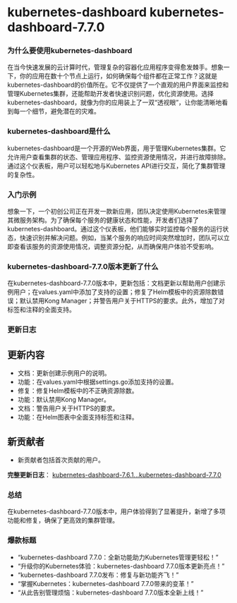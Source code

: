 # kubernetes-dashboard kubernetes-dashboard-7.7.0
### 为什么要使用kubernetes-dashboard

在当今快速发展的云计算时代，管理复杂的容器化应用程序变得愈发棘手。想象一下，你的应用在数十个节点上运行，如何确保每个组件都在正常工作？这就是kubernetes-dashboard的价值所在。它不仅提供了一个直观的用户界面来监控和管理Kubernetes集群，还能帮助开发者快速识别问题，优化资源使用。选择kubernetes-dashboard，就像为你的应用装上了一双“透视眼”，让你能清晰地看到每一个细节，避免潜在的灾难。

### kubernetes-dashboard是什么

kubernetes-dashboard是一个开源的Web界面，用于管理Kubernetes集群。它允许用户查看集群的状态、管理应用程序、监控资源使用情况，并进行故障排除。通过这个仪表板，用户可以轻松地与Kubernetes API进行交互，简化了集群管理的复杂性。

### 入门示例

想象一下，一个初创公司正在开发一款新应用，团队决定使用Kubernetes来管理其微服务架构。为了确保每个服务的健康状态和性能，开发者们选择了kubernetes-dashboard。通过这个仪表板，他们能够实时监控每个服务的运行状态，快速识别并解决问题。例如，当某个服务的响应时间突然增加时，团队可以立即查看该服务的资源使用情况，调整资源分配，从而确保用户体验不受影响。

### kubernetes-dashboard-7.7.0版本更新了什么

在kubernetes-dashboard-7.7.0版本中，更新包括：文档更新以帮助用户创建示例用户；在values.yaml中添加了支持的设置；修复了Helm模板中的资源除数错误；默认禁用Kong Manager；并警告用户关于HTTPS的要求。此外，增加了对标签和注释的全面支持。

### 更新日志

## 更新内容
- 文档：更新创建示例用户的说明。
- 功能：在values.yaml中根据settings.go添加支持的设置。
- 修复：修复Helm模板中的不正确资源除数。
- 功能：默认禁用Kong Manager。
- 文档：警告用户关于HTTPS的要求。
- 功能：在Helm图表中全面支持标签和注释。

## 新贡献者
- 新贡献者包括首次贡献的用户。

**完整更新日志**： [kubernetes-dashboard-7.6.1...kubernetes-dashboard-7.7.0](https://github.com/kubernetes/dashboard/compare/kubernetes-dashboard-7.6.1...kubernetes-dashboard-7.7.0)

### 总结

在kubernetes-dashboard-7.7.0版本中，用户体验得到了显著提升，新增了多项功能和修复，确保了更高效的集群管理。

### 爆款标题

- “kubernetes-dashboard 7.7.0：全新功能助力Kubernetes管理更轻松！”
- “升级你的Kubernetes体验：kubernetes-dashboard 7.7.0版本更新亮点！”
- “kubernetes-dashboard 7.7.0发布：修复与新功能齐飞！”
- “掌握Kubernetes：kubernetes-dashboard 7.7.0带来的变革！”
- “从此告别管理烦恼：kubernetes-dashboard 7.7.0版本全新上线！”